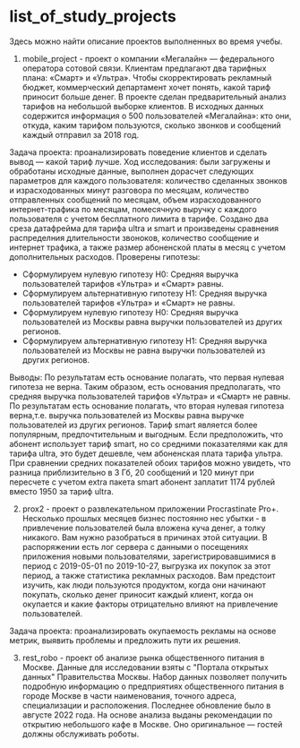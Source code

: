 # list_of_study_projects
Здесь можно найти описание проектов выполненных во время учебы.

1. mobile_project - проект о компании «Мегалайн» — федерального оператора сотовой связи. Клиентам предлагают два тарифных плана: «Смарт» и «Ультра». Чтобы скорректировать рекламный бюджет, коммерческий департамент хочет понять, какой тариф приносит больше денег.
В проекте сделан предварительный анализ тарифов на небольшой выборке клиентов. В исходных данных содержится информация о 500 пользователей «Мегалайна»: кто они, откуда, каким тарифом пользуются, сколько звонков и сообщений каждый отправил за 2018 год.

 Задача проекта: проанализировать поведение клиентов и сделать вывод — какой тариф лучше.
Ход исследования: были загружены и обработаны исходные данные, выполнен дорасчет следующих параметров для каждого пользователя: количество сделанных звонков и израсходованных минут разговора по месяцам, количество отправленных сообщений по месяцам, объем израсходованного интернет-трафика по месяцам, помесячную выручку с каждого пользователя с учетом бесплатного лимита в тарифе. Создано два среза датафрейма для тарифа ultra и smart и произведены сравнения распределния длительности звоноков, количество сообщение и интернет трафика, а также размер абоненской платы в месяц с учетом дополнительных расходов. Проверены гипотезы:
* Сформулируем нулевую гипотезу H0: Cредняя выручка пользователей тарифов «Ультра» и «Смарт» равны.
* Сформулируем альтернативную гипотезу H1: Cредняя выручка пользователей тарифов «Ультра» и «Смарт» не равны.
* Сформулируем нулевую гипотезу H0: Cредняя выручка пользователей из Москвы равна выручки пользователей из других регионов.
* Сформулируем альтернативную гипотезу H1: Cредняя выручка пользователей из Москвы не равна выручки пользователей из других регионов.

Выводы:
По результатам есть основание полагать, что первая нулевая гипотеза не верна. Таким образом, есть основания предполагать, что средняя выручка пользователей тарифов «Ультра» и «Смарт» не равны.
По результатам есть основание полагать, что вторая нулевая гипотеза верна,т.е. выручка пользователей из Москвы равна выручке пользователей из других регионов.
Тариф smart является более популярным, предпочтительным и выгодным. Если предположить, что абонент использует тариф smart, но со средними показателями как для тарифа ultra, это будет дешевле, чем абоненская плата тарифа ультра. При сравнении средних показателей обоих тарифов можно увидеть, что разница приблизительно в 3 Гб, 20 сообщений и 120 минут при пересчете с учетом extra пакета smart абонент заплатит 1174 рублей вместо 1950 за тариф ultra.
 

2. prox2 - проект о развлекательном приложении Procrastinate Pro+. Несколько прошлых месяцев бизнес постоянно нес убытки - в привлечение пользователей была вложена куча денег, а толку никакого. Вам нужно разобраться в причинах этой ситуации.
В распоряжении есть лог сервера с данными о посещениях приложения новыми пользователями, зарегистрировавшимися в период с 2019-05-01 по 2019-10-27, выгрузка их покупок за этот период, а также статистика рекламных расходов. Вам предстоит изучить, как люди пользуются продуктом, когда они начинают покупать, сколько денег приносит каждый клиент, когда он окупается и какие факторы отрицательно влияют на привлечение пользователей.

 Задача проекта: проанализировать окупаемость рекламы на основе метрик, выявить проблемы и предложить пути их решения.

3. rest_robo - проект об анализе рынка общественного питания в Москве. Данные для исследовании взяты с "Портала открытых данных" Правительства Москвы. Набор данных позволяет получить подробную информацию о предприятиях общественного питания в городе Москве в части наименования, точного адреса, специализации и расположения. Последнее обновление было в августе 2022 года. На основе анализа выданы рекомендации по открытию небольшого кафе в Москве. Оно оригинальное — гостей должны обслуживать роботы. 
